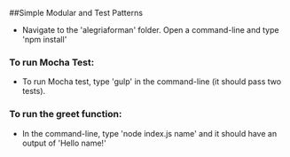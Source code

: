##Simple Modular and Test Patterns
- Navigate to the 'alegriaforman' folder. Open a command-line and type 'npm install' 

### To run Mocha Test:
- To run Mocha test, type 'gulp' in the command-line (it should pass two tests).

### To run the greet function:
- In the command-line, type 'node index.js name' and it should have an output of 'Hello name!' 
